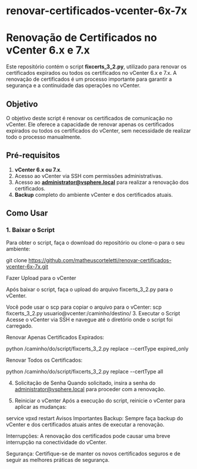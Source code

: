 # renovar-certificados-vcenter-6x-7x
# Renovação de Certificados no vCenter 6.x e 7.x

Este repositório contém o script **fixcerts_3_2.py**, utilizado para renovar os certificados expirados ou todos os certificados no vCenter 6.x e 7.x. A renovação de certificados é um processo importante para garantir a segurança e a continuidade das operações no vCenter.

## Objetivo

O objetivo deste script é renovar os certificados de comunicação no vCenter. Ele oferece a capacidade de renovar apenas os certificados expirados ou todos os certificados do vCenter, sem necessidade de realizar todo o processo manualmente.

## Pré-requisitos

1. **vCenter 6.x ou 7.x**.
2. Acesso ao vCenter via SSH com permissões administrativas.
3. Acesso ao **administrator@vsphere.local** para realizar a renovação dos certificados.
4. **Backup** completo do ambiente vCenter e dos certificados atuais.

## Como Usar

### 1. Baixar o Script

Para obter o script, faça o download do repositório ou clone-o para o seu ambiente:

git clone https://github.com/matheuscorteletti/renovar-certificados-vcenter-6x-7x.git

Fazer Upload para o vCenter
 
Após baixar o script, faça o upload do arquivo fixcerts_3_2.py para o vCenter.

Você pode usar o scp para copiar o arquivo para o vCenter:
scp fixcerts_3_2.py usuario@vcenter:/caminho/destino/
3. Executar o Script
Acesse o vCenter via SSH e navegue até o diretório onde o script foi carregado.

Renovar Apenas Certificados Expirados:


python /caminho/do/script/fixcerts_3_2.py replace --certType expired_only

Renovar Todos os Certificados:


python /caminho/do/script/fixcerts_3_2.py replace --certType all

4. Solicitação de Senha
Quando solicitado, insira a senha do administrator@vsphere.local para proceder com a renovação.

5. Reiniciar o vCenter
Após a execução do script, reinicie o vCenter para aplicar as mudanças:


service vpxd restart
Avisos Importantes
Backup: Sempre faça backup do vCenter e dos certificados atuais antes de executar a renovação.

Interrupções: A renovação dos certificados pode causar uma breve interrupção na conectividade do vCenter.

Segurança: Certifique-se de manter os novos certificados seguros e de seguir as melhores práticas de segurança.

